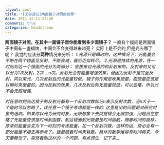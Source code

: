 ```yaml
---
layout: post
title: "[无穷递归]两面镜子对照的效果"
date: 2011-12-11 22:49
comments: true
categories: Headstream
---
```

**两面镜子对照，在其中一面镜子里你能看到多少面镜子？**
一直有个疑问是两面镜子中间有一盏蜡烛，中间会不会变得越来越亮？ 实际上是不会的,但是光去哪了呢？
我觉的应该分**两种**情况来分析：
*1.光源只是瞬时的，这种情况下，光能量会不断在两个镜面见反射，不断衰减，最后近似耗尽。*
*2.光源是持续的光源，任一时刻到达一个镜面的光分为两部分： 直接来自光源的和反射来的。反射来的又可以分为1次反射，2次....n次。反射光会有能量增强效果，但因为反射不是完全反射，同以束光，几次反射后的光能量较低。镜子的作用是收集能量，而能量应该是以瞬时来衡量的。因为反射的效果，几次反射后的光能量较低，可以忽略，所以光 不会无限增强.*

*对任意时刻到达镜子的反射光都有一个反射次数标记n表示反射次数，当n大于一个值时可以忽略了，读任意一个镜子考虑都是一样的.*
*这里易出的问题是对研究对象的选取。如果你以光为研究对象，无限想象下去就觉得会无限加强，问题出在忽略了光能量应该是时间到函数，到达镜面到光能量是时间函数，随着时间的推移，原来的能量会变为下一时刻的考虑能量，加一个反射次数，这样的话，势必会有一部分能量不用去再参考了。能量随着时间来耗散。具体的数学推导有时间再来，今天要睡觉了，突然看到这样的一个问题，有点想法，记下来....*
